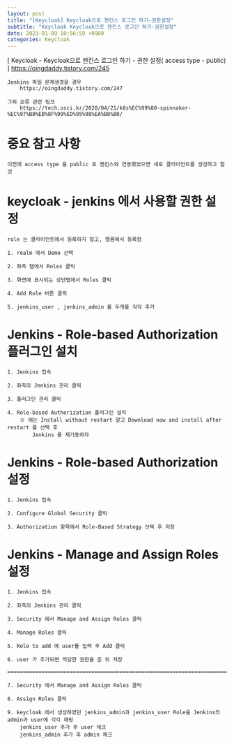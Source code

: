 ```yaml
---
layout: post
title: "[Keycloak] Keycloak으로 젠킨스 로그인 하기-권한설정"
subtitle: "Keycloak Keycloak으로 젠킨스 로그인 하기-권한설정"
date: 2023-01-09 10:56:59 +0900
categories: Keycloak
---
```

[ Keycloak - Keycloak으로 젠킨스 로그인 하기 - 권한 설정( access type - public) ]
	https://oingdaddy.tistory.com/245
	

	Jenkins 파일 문제생겻을 경우
		https://oingdaddy.tistory.com/247

	그외 오류 관련 링크
		https://tech.osci.kr/2020/04/21/k8s%EC%99%80-spinnaker-%EC%97%B0%EB%8F%99%ED%95%98%EA%B8%B0/

# 중요 참고 사항
	이전에 access type 을 public 로 젠킨스와 연동했었으면 새로 클라이언트를 생성하고 할것


# keycloak - jenkins 에서 사용할 권한 설정 
	role 는 클라이언트에서 등록하지 않고, 렐름에서 등록함

	1. realm 에서 Demo 선택

	2. 좌측 탭에서 Roles 클릭

	3. 화면에 표시되는 상단탭에서 Roles 클릭

	4. Add Role 버튼 클릭

	5. jenkins_user , jenkins_admin 룰 두개를 각각 추가



# Jenkins - Role-based Authorization 플러그인 설치
	
	1. Jenkins 접속

	2. 좌측의 Jenkins 관리 클릭

	3. 플러그인 관리 클릭

	4. Role-based Authorization 플러그인 설치
		※ 애는 Install without restart 말고 Download now and install after restart 를 선택 후 
			Jenkins 를 재기동하자

#  Jenkins - Role-based Authorization 설정
	1. Jenkins 접속

	2. Configure Global Security 클릭
	
	3. Authorization 항목에서 Role-Based Strategy 선택 후 저장

# Jenkins - Manage and Assign Roles 설정

	1. Jenkins 접속

	2. 좌측의 Jenkins 관리 클릭

	3. Security 에서 Manage and Assign Roles 클릭

	4. Manage Roles 클릭

	5. Role to add 에 user를 입력 후 Add 클릭
	
	6. user 가 추가되면 적당한 권한을 준 뒤 저장
		
	=================================================================================================================

	7. Security 에서 Manage and Assign Roles 클릭
	
	8. Assign Roles 클릭

	9. keycloak 에서 생성하였던 jenkins_admin과 jenkins_user Role을 Jenkins의 admin과 user에 각각 매핑
		jenkins_user 추가 후 user 체크
		jenkins_admin 추가 후 admin 체크

